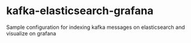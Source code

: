 # kafka-elasticsearch-grafana
Sample configuration for indexing kafka messages on elasticsearch and visualize on grafana
